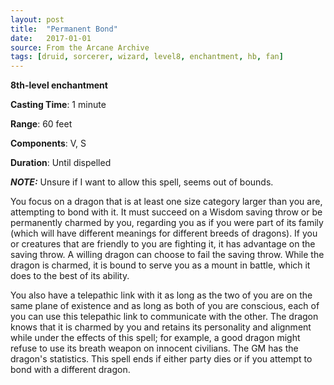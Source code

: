 ```yaml
---
layout: post
title:  "Permanent Bond"
date:   2017-01-01
source: From the Arcane Archive
tags: [druid, sorcerer, wizard, level8, enchantment, hb, fan]
---
```


**8th-level enchantment**

**Casting Time**: 1 minute

**Range**: 60 feet

**Components**: V, S

**Duration**: Until dispelled

***NOTE:*** Unsure if I want to allow this spell, seems out of bounds.

You focus on a dragon that is at least one size category larger than you are, attempting to bond with it. It must succeed on a Wisdom saving throw or be permanently charmed by you, regarding you as if you were part of its family (which will have different meanings for different breeds of dragons). If you or creatures that are friendly to you are fighting it, it has advantage on the saving throw. A willing dragon can choose to fail the saving throw. While the dragon is charmed, it is bound to serve you as a mount in battle, which it does to the best of its ability.

You also have a telepathic link with it as long as the two of you are on the same plane of existence and as long as both of you are conscious, each of you can use this telepathic link to communicate with the other. The dragon knows that it is charmed by you and retains its personality and alignment while under the effects of this spell; for example, a good dragon might refuse to use its breath weapon on innocent civilians. The GM has the dragon's statistics. This spell ends if either party dies or if you attempt to bond with a different dragon.
